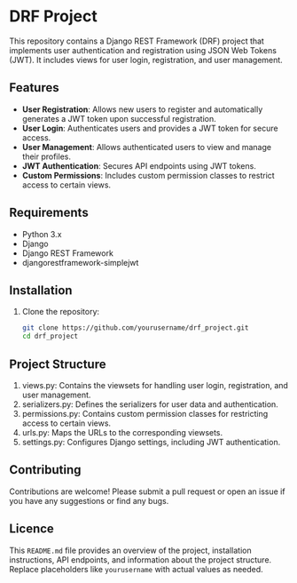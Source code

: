 # DRF Project

This repository contains a Django REST Framework (DRF) project that implements user authentication and registration using JSON Web Tokens (JWT). It includes views for user login, registration, and user management.

## Features

- **User Registration**: Allows new users to register and automatically generates a JWT token upon successful registration.
- **User Login**: Authenticates users and provides a JWT token for secure access.
- **User Management**: Allows authenticated users to view and manage their profiles.
- **JWT Authentication**: Secures API endpoints using JWT tokens.
- **Custom Permissions**: Includes custom permission classes to restrict access to certain views.

## Requirements

- Python 3.x
- Django
- Django REST Framework
- djangorestframework-simplejwt

## Installation

1. Clone the repository:

   ```bash
   git clone https://github.com/yourusername/drf_project.git
   cd drf_project

## Project Structure
1. views.py: Contains the viewsets for handling user login, registration, and user management.
2. serializers.py: Defines the serializers for user data and authentication.
3. permissions.py: Contains custom permission classes for restricting access to certain views.
4. urls.py: Maps the URLs to the corresponding viewsets.
5. settings.py: Configures Django settings, including JWT authentication.

## Contributing
Contributions are welcome! Please submit a pull request or open an issue if you have any suggestions or find any bugs.

## Licence

This `README.md` file provides an overview of the project, installation instructions, API endpoints, and information about the project structure. Replace placeholders like `yourusername` with actual values as needed.
